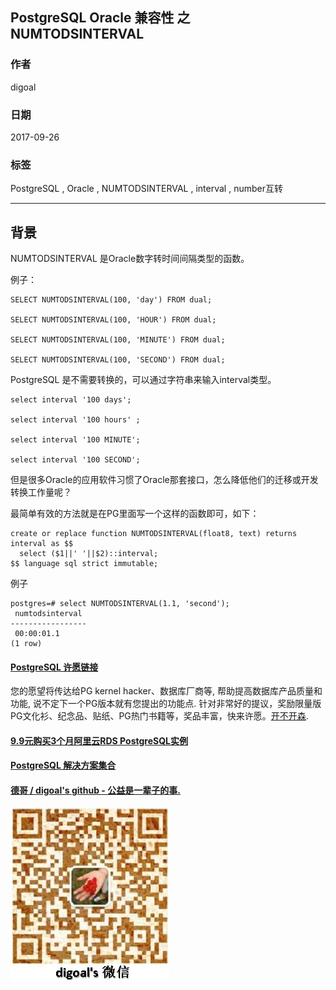 ## PostgreSQL Oracle 兼容性 之 NUMTODSINTERVAL  
         
### 作者      
digoal      
      
### 日期       
2017-09-26       
        
### 标签      
PostgreSQL , Oracle , NUMTODSINTERVAL , interval , number互转     
        
----       
        
## 背景      
NUMTODSINTERVAL 是Oracle数字转时间间隔类型的函数。  
  
例子：  
  
```  
SELECT NUMTODSINTERVAL(100, 'day') FROM dual;  
  
SELECT NUMTODSINTERVAL(100, 'HOUR') FROM dual;  
  
SELECT NUMTODSINTERVAL(100, 'MINUTE') FROM dual;  
  
SELECT NUMTODSINTERVAL(100, 'SECOND') FROM dual;  
```  
  
PostgreSQL 是不需要转换的，可以通过字符串来输入interval类型。  
  
```  
select interval '100 days';  
  
select interval '100 hours' ;  
  
select interval '100 MINUTE';  
  
select interval '100 SECOND';  
```  
  
但是很多Oracle的应用软件习惯了Oracle那套接口，怎么降低他们的迁移或开发转换工作量呢？  
  
最简单有效的方法就是在PG里面写一个这样的函数即可，如下：  
  
```  
create or replace function NUMTODSINTERVAL(float8, text) returns interval as $$  
  select ($1||' '||$2)::interval;  
$$ language sql strict immutable;  
```  
  
例子  
  
```  
postgres=# select NUMTODSINTERVAL(1.1, 'second');  
 numtodsinterval   
-----------------  
 00:00:01.1  
(1 row)  
```  
  
  
  
  
  
  
  
  
  
  
  
  
  
  
  
  
  
  
  
  
  
  
  
  
  
  
  
  
  
  
  
  
  
  
  
  
  
  
  
  
  
  
  
  
  
  
  
  
  
  
  
  
  
  
  
  
  
  
  
  
  
  
  
  
  
  
  
  
  
  
  
  
  
  
#### [PostgreSQL 许愿链接](https://github.com/digoal/blog/issues/76 "269ac3d1c492e938c0191101c7238216")
您的愿望将传达给PG kernel hacker、数据库厂商等, 帮助提高数据库产品质量和功能, 说不定下一个PG版本就有您提出的功能点. 针对非常好的提议，奖励限量版PG文化衫、纪念品、贴纸、PG热门书籍等，奖品丰富，快来许愿。[开不开森](https://github.com/digoal/blog/issues/76 "269ac3d1c492e938c0191101c7238216").  
  
  
#### [9.9元购买3个月阿里云RDS PostgreSQL实例](https://www.aliyun.com/database/postgresqlactivity "57258f76c37864c6e6d23383d05714ea")
  
  
#### [PostgreSQL 解决方案集合](https://yq.aliyun.com/topic/118 "40cff096e9ed7122c512b35d8561d9c8")
  
  
#### [德哥 / digoal's github - 公益是一辈子的事.](https://github.com/digoal/blog/blob/master/README.md "22709685feb7cab07d30f30387f0a9ae")
  
  
![digoal's wechat](../pic/digoal_weixin.jpg "f7ad92eeba24523fd47a6e1a0e691b59")
  
